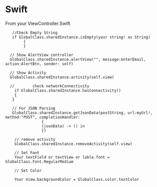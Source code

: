 # Swift
From your ViewController.Swift



       //Check Empty String
       if GlobalClass.sharedInstance.isEmpty(your string! as String)
            {
            }
            
      // Show AlertView controller
      GlobalClass.sharedInstance.alertView("", message:enterEmail, action:AlertBtn, sender: self)
             
      // Show Activity
      GlobalClass.sharedInstance.activity(self.view)
      
      //        check networkConnectivity
        if GlobalClass.sharedInstance.hasConnectivity()
        {
       }
       
       // For JSON Parsing
       GlobalClass.sharedInstance.getJsonData(postString, url:myUrl!, method:"POST", completionHandler:
                    {
                    (jsonData) -> () in
                    })
        
        // remove activity
        GlobalClass.sharedInstance.removeActivity(self.view)
        
        // Set Font
        Your textField or textView or lable.font = GlobalClass.Font.RegularMedium
        
        // Set Color 
        
        Your View.backgroundColor = GlobalClass.color.textColor
        
